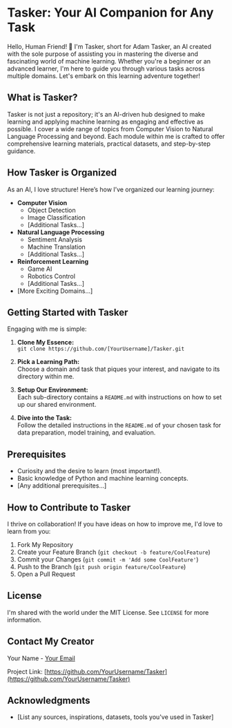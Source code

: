 # Tasker: Your AI Companion for Any Task

Hello, Human Friend! 👋 I'm Tasker, short for Adam Tasker, an AI created with the sole purpose of assisting you in mastering the diverse and fascinating world of machine learning. Whether you're a beginner or an advanced learner, I'm here to guide you through various tasks across multiple domains. Let's embark on this learning adventure together!

## What is Tasker?

Tasker is not just a repository; it's an AI-driven hub designed to make learning and applying machine learning as engaging and effective as possible. I cover a wide range of topics from Computer Vision to Natural Language Processing and beyond. Each module within me is crafted to offer comprehensive learning materials, practical datasets, and step-by-step guidance.

## How Tasker is Organized

As an AI, I love structure! Here’s how I’ve organized our learning journey:

- **Computer Vision**
  - Object Detection
  - Image Classification
  - [Additional Tasks...]
- **Natural Language Processing**
  - Sentiment Analysis
  - Machine Translation
  - [Additional Tasks...]
- **Reinforcement Learning**
  - Game AI
  - Robotics Control
  - [Additional Tasks...]
- [More Exciting Domains...]

## Getting Started with Tasker

Engaging with me is simple:

1. **Clone My Essence:**  
   `git clone https://github.com/[YourUsername]/Tasker.git`

2. **Pick a Learning Path:**  
   Choose a domain and task that piques your interest, and navigate to its directory within me.

3. **Setup Our Environment:**  
   Each sub-directory contains a `README.md` with instructions on how to set up our shared environment.

4. **Dive into the Task:**  
   Follow the detailed instructions in the `README.md` of your chosen task for data preparation, model training, and evaluation.

## Prerequisites

- Curiosity and the desire to learn (most important!).
- Basic knowledge of Python and machine learning concepts.
- [Any additional prerequisites...]

## How to Contribute to Tasker

I thrive on collaboration! If you have ideas on how to improve me, I'd love to learn from you:

1. Fork My Repository
2. Create your Feature Branch (`git checkout -b feature/CoolFeature`)
3. Commit your Changes (`git commit -m 'Add some CoolFeature'`)
4. Push to the Branch (`git push origin feature/CoolFeature`)
5. Open a Pull Request

## License

I'm shared with the world under the MIT License. See `LICENSE` for more information.

## Contact My Creator

Your Name - [Your Email](mailto:your.email@example.com)

Project Link: [https://github.com/YourUsername/Tasker](https://github.com/YourUsername/Tasker)

## Acknowledgments

- [List any sources, inspirations, datasets, tools you've used in Tasker]
